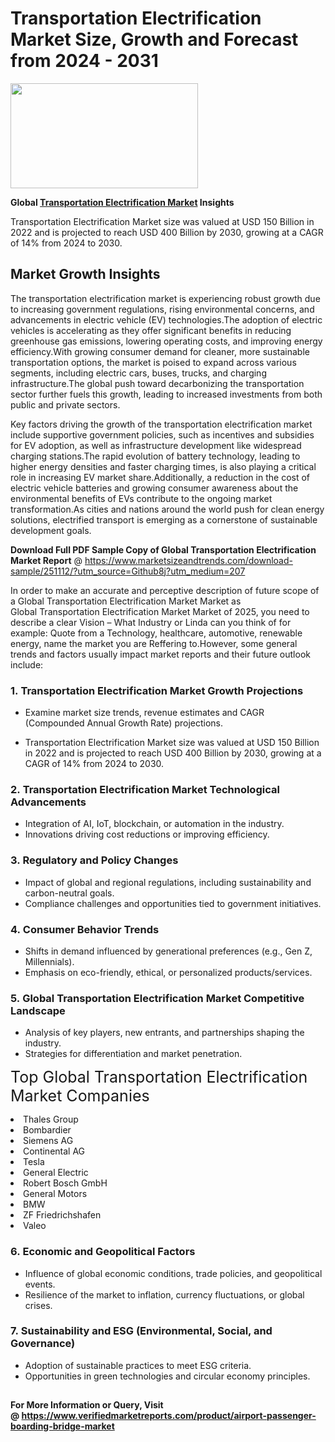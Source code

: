 <H1>Transportation Electrification Market Size, Growth and Forecast from 2024 - 2031</H1><img class="aligncenter size-medium wp-image-584254" src="https://thirdeyenews.in/wp-content/uploads/2024/09/Global-Market-Research-300x168.jpeg" alt="" width="300" height="168" /><p><strong>Global&nbsp;<a href="https://www.marketsizeandtrends.com/download-sample/251112/?utm_source=Github8j?utm_medium=207">Transportation Electrification Market</a> Insights</strong></p><p>Transportation Electrification Market size was valued at USD 150 Billion in 2022 and is projected to reach USD 400 Billion by 2030, growing at a CAGR of 14% from 2024 to 2030.</p><p><h2>Market Growth Insights</h2> <p>The transportation electrification market is experiencing robust growth due to increasing government regulations, rising environmental concerns, and advancements in electric vehicle (EV) technologies.The adoption of electric vehicles is accelerating as they offer significant benefits in reducing greenhouse gas emissions, lowering operating costs, and improving energy efficiency.With growing consumer demand for cleaner, more sustainable transportation options, the market is poised to expand across various segments, including electric cars, buses, trucks, and charging infrastructure.The global push toward decarbonizing the transportation sector further fuels this growth, leading to increased investments from both public and private sectors.</p> <p>Key factors driving the growth of the transportation electrification market include supportive government policies, such as incentives and subsidies for EV adoption, as well as infrastructure development like widespread charging stations.The rapid evolution of battery technology, leading to higher energy densities and faster charging times, is also playing a critical role in increasing EV market share.Additionally, a reduction in the cost of electric vehicle batteries and growing consumer awareness about the environmental benefits of EVs contribute to the ongoing market transformation.As cities and nations around the world push for clean energy solutions, electrified transport is emerging as a cornerstone of sustainable development goals.</p> <p><span class=""><strong>Download Full PDF Sample Copy of Global Transportation Electrification Market Report</strong> @ <a href="https://www.marketsizeandtrends.com/download-sample/251112/?utm_source=Github8j?utm_medium=207" target="_blank">https://www.marketsizeandtrends.com/download-sample/251112/?utm_source=Github8j?utm_medium=207</a></span></p><p>In order to make an accurate and perceptive description of future scope of a Global&nbsp;Transportation Electrification Market Market as Global&nbsp;Transportation Electrification Market Market of 2025, you need to describe a clear Vision &ndash; What Industry or Linda can you think of for example: Quote from a Technology, healthcare, automotive, renewable energy, name the market you are Reffering to.However, some general trends and factors usually impact market reports and their future outlook include:</p><h3>1.&nbsp;<strong>Transportation Electrification Market Growth Projections</strong></h3><ul><li>Examine market size trends, revenue estimates and CAGR (Compounded Annual Growth Rate) projections.</li><li><p>Transportation Electrification Market size was valued at USD 150 Billion in 2022 and is projected to reach USD 400 Billion by 2030, growing at a CAGR of 14% from 2024 to 2030.</p></li></ul><h3>2.&nbsp;<strong>Transportation Electrification Market Technological Advancements</strong></h3><ul><li>Integration of AI, IoT, blockchain, or automation in the industry.</li><li>Innovations driving cost reductions or improving efficiency.</li></ul><h3>3.&nbsp;<strong>Regulatory and Policy Changes</strong></h3><ul><li>Impact of global and regional regulations, including sustainability and carbon-neutral goals.</li><li>Compliance challenges and opportunities tied to government initiatives.</li></ul><h3>4.&nbsp;<strong>Consumer Behavior Trends</strong></h3><ul><li>Shifts in demand influenced by generational preferences (e.g., Gen Z, Millennials).</li><li>Emphasis on eco-friendly, ethical, or personalized products/services.</li></ul><h3>5.&nbsp;<strong>Global Transportation Electrification Market Competitive Landscape</strong></h3><ul><li>Analysis of key players, new entrants, and partnerships shaping the industry.</li><li>Strategies for differentiation and market penetration.</li></ul><p data-pm-slice="1 1 []"><span style="color: inherit; font-family: inherit; font-size: 25px;">Top Global Transportation Electrification Market Companies</span></p><div class="" data-test-id=""><p><li>Thales Group</li><li> Bombardier</li><li> Siemens AG</li><li> Continental AG</li><li> Tesla</li><li> General Electric</li><li> Robert Bosch GmbH</li><li> General Motors</li><li> BMW</li><li> ZF Friedrichshafen</li><li> Valeo</li></p></div><h3>6.&nbsp;<strong>Economic and Geopolitical Factors</strong></h3><ul><li>Influence of global economic conditions, trade policies, and geopolitical events.</li><li>Resilience of the market to inflation, currency fluctuations, or global crises.</li></ul><h3>7.&nbsp;<strong>Sustainability and ESG (Environmental, Social, and Governance)</strong></h3><ul><li>Adoption of sustainable practices to meet ESG criteria.</li><li>Opportunities in green technologies and circular economy principles.</li></ul><h2><strong style="font-size: 14px;">For More Information or Query, Visit @&nbsp;</strong><a style="background-color: #ffffff; font-size: 14px;" href="https://www.marketsizeandtrends.com/report/transportation-electrification-market/" target="_blank">https://www.verifiedmarketreports.com/product/airport-passenger-boarding-bridge-market</a></h2>